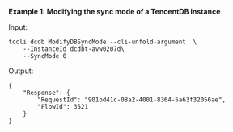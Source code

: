 **Example 1: Modifying the sync mode of a TencentDB instance**



Input: 

```
tccli dcdb ModifyDBSyncMode --cli-unfold-argument  \
    --InstanceId dcdbt-avw0207d\
    --SyncMode 0
```

Output: 
```
{
    "Response": {
        "RequestId": "901bd41c-08a2-4001-8364-5a63f32056ae",
        "FlowId": 3521
    }
}
```

